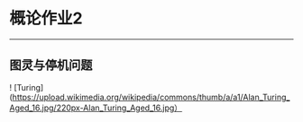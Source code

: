 # 概论作业2

***

## 图灵与停机问题

! [Turing] (https://upload.wikimedia.org/wikipedia/commons/thumb/a/a1/Alan_Turing_Aged_16.jpg/220px-Alan_Turing_Aged_16.jpg）
